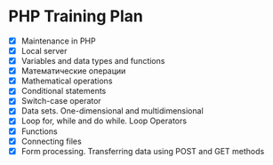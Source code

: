 # PHP Training Plan
- [x] Maintenance in PHP
- [x] Local server
- [x] Variables and data types and functions
- [x] Математические операции
- [x] Mathematical operations
- [x] Conditional statements
- [x] Switch-case operator
- [x] Data sets. One-dimensional and multidimensional
- [x] Loop for, while and do while. Loop Operators
- [x] Functions
- [x] Connecting files
- [x] Form processing. Transferring data using POST and GET methods
